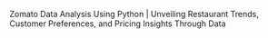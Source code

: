 Zomato Data Analysis Using Python |
Unveiling Restaurant Trends, Customer Preferences, and Pricing Insights Through Data


